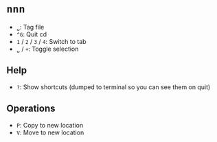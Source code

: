 # `nnn`

- `␣`: Tag file
- `^G`: Quit cd
- `1` / `2` / `3` / `4`: Switch to tab
- `␣` / `+`: Toggle selection

## Help

- `?`: Show shortcuts (dumped to terminal so you can see them on quit)

## Operations

- `P`: Copy to new location
- `V`: Move to new location
